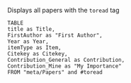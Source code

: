 Displays all papers with the `toread` tag

```dataview
TABLE
title as Title, 
FirstAuthor as "First Author", 
Year as Year,
itemType as Item, 
Citekey as Citekey, 
Contribution_General as Contribution,
Contribution_Mine as "My Importance"
FROM "meta/Papers" and #toread
```